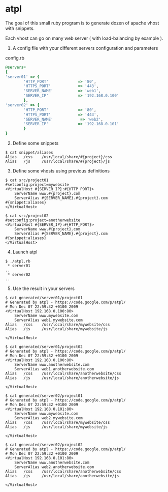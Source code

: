 atpl
====

The goal of this small ruby program is to generate dozen of apache vhost with snippets.

Each vhost can go on many web server ( with load-balancing by example ).

1) A config file with your different servers configuration and parameters

config.rb 
```ruby
@servers=
{
'server01' => {
        'HTTP_PORT'             => '80',
        'HTTPS_PORT'            => '443',
        'SERVER_NAME'           => 'web1',
        'SERVER_IP'             => '192.168.0.100'
        },
'server02' => {
        'HTTP_PORT'             => '80',
        'HTTPS_PORT'            => '443',
        'SERVER_NAME'            => 'web2',
        'SERVER_IP'             => '192.168.0.101'
        }
}
```

2) Define some snippets

```
$ cat snippet/aliases 
Alias   /css    /usr/local/share/#{project}/css
Alias   /js     /usr/local/share/#{project}/js
```

3) Define some vhosts using previous definitions

```
$ cat src/project01
#setconfig:project=mywebsite
<VirtualHost #{SERVER_IP}:#{HTTP_PORT}>
    ServerName www.#{project}.com
    ServerAlias #{SERVER_NAME}.#{project}.com
#{snippet:aliases}
</VirtualHost>

$ cat src/project02
#setconfig:project=anotherwebsite
<VirtualHost #{SERVER_IP}:#{HTTP_PORT}>
    ServerName www.#{project}.com
    ServerAlias #{SERVER_NAME}.#{project}.com
#{snippet:aliases}
</VirtualHost>
```

4) Launch atpl

```
$ ./atpl.rb 
 * server01
..
 * server02
..
```

5) Use the result in your servers

```
$ cat generated/server01/project01 
# Generated by atpl - https://code.google.com/p/atpl/
# Mon Dec 07 22:59:32 +0100 2009
<VirtualHost 192.168.0.100:80>
    ServerName www.mywebsite.com
    ServerAlias web1.mywebsite.com
Alias   /css    /usr/local/share/mywebsite/css
Alias   /js     /usr/local/share/mywebsite/js

</VirtualHost>

$ cat generated/server01/project02
# Generated by atpl - https://code.google.com/p/atpl/
# Mon Dec 07 22:59:32 +0100 2009
<VirtualHost 192.168.0.100:80>
    ServerName www.anotherwebsite.com
    ServerAlias web1.anotherwebsite.com
Alias   /css    /usr/local/share/anotherwebsite/css
Alias   /js     /usr/local/share/anotherwebsite/js

</VirtualHost>

$ cat generated/server02/project01 
# Generated by atpl - https://code.google.com/p/atpl/
# Mon Dec 07 22:59:32 +0100 2009
<VirtualHost 192.168.0.101:80>
    ServerName www.mywebsite.com
    ServerAlias web2.mywebsite.com
Alias   /css    /usr/local/share/mywebsite/css
Alias   /js     /usr/local/share/mywebsite/js

</VirtualHost>

$ cat generated/server02/project02
# Generated by atpl - https://code.google.com/p/atpl/
# Mon Dec 07 22:59:32 +0100 2009
<VirtualHost 192.168.0.101:80>
    ServerName www.anotherwebsite.com
    ServerAlias web2.anotherwebsite.com
Alias   /css    /usr/local/share/anotherwebsite/css
Alias   /js     /usr/local/share/anotherwebsite/js

</VirtualHost>
```
